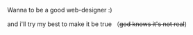 Wanna to be a good web-designer :)

and i'll try my best to make it be true （~~god knows it's not real~~)
